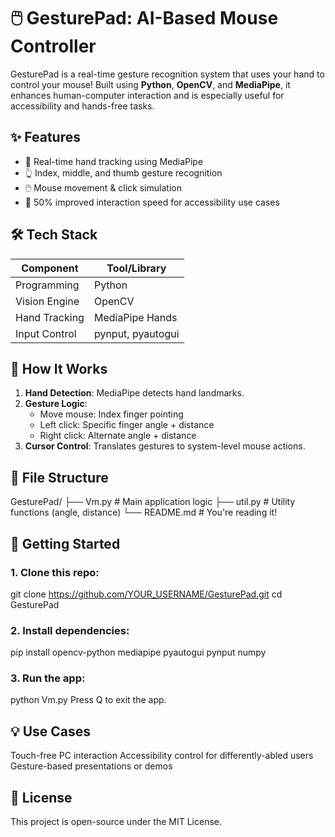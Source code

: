 # 🖱️ GesturePad: AI-Based Mouse Controller

GesturePad is a real-time gesture recognition system that uses your hand to control your mouse! Built using **Python**, **OpenCV**, and **MediaPipe**, it enhances human-computer interaction and is especially useful for accessibility and hands-free tasks.

## ✨ Features

- 📍 Real-time hand tracking using MediaPipe
- 👆 Index, middle, and thumb gesture recognition
- 🖱️ Mouse movement & click simulation
- 🚀 50% improved interaction speed for accessibility use cases


## 🛠️ Tech Stack

| Component     | Tool/Library     |
|---------------|------------------|
| Programming   | Python           |
| Vision Engine | OpenCV           |
| Hand Tracking | MediaPipe Hands  |
| Input Control | pynput, pyautogui|

## 🧠 How It Works

1. **Hand Detection**: MediaPipe detects hand landmarks.
2. **Gesture Logic**:
   - Move mouse: Index finger pointing
   - Left click: Specific finger angle + distance
   - Right click: Alternate angle + distance
3. **Cursor Control**: Translates gestures to system-level mouse actions.

## 📁 File Structure

GesturePad/
├── Vm.py # Main application logic
├── util.py # Utility functions (angle, distance)
└── README.md # You're reading it!


## 🚀 Getting Started

### 1. Clone this repo:
git clone https://github.com/YOUR_USERNAME/GesturePad.git
cd GesturePad
### 2. Install dependencies:
pip install opencv-python mediapipe pyautogui pynput numpy
### 3. Run the app:
python Vm.py
Press Q to exit the app.

## 💡 Use Cases
Touch-free PC interaction
Accessibility control for differently-abled users
Gesture-based presentations or demos

## 📜 License
This project is open-source under the MIT License.



